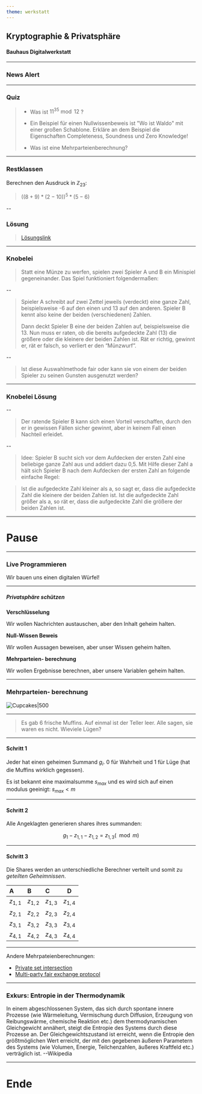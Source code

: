 ```yaml
---
theme: werkstatt
---
```

## Kryptographie & Privatsphäre

#### Bauhaus Digitalwerkstatt

---

<!-- slide bg="pink" -->

### News Alert

---

<!-- slide bg="yellow" -->

### Quiz
   
>- Was ist $11^{35} \bmod 12$ ?
>  
>- Ein Beispiel für einen Nullwissenbeweis ist "Wo ist Waldo" mit einer großen Schablone. Erkläre an dem Beispiel die Eigenschaften Completeness, Soundness und Zero Knowledge!
>  
>- Was ist eine Mehrparteienberechnung?

---

### Restklassen

Berechnen den Ausdruck in $\mathbb{Z}_{23}$:

>$((8+9)*(2-10))^5*(5-6)$

--

### Lösung
> [Lösungslink](https://www.justmaththings.de/de/practice/ResidueClassMixed)

---

<!-- slide bg="cyan" -->

### Knobelei

> Statt eine Münze zu werfen, spielen zwei Spieler A und B ein Minispiel gegeneinander. Das Spiel funktioniert folgendermaßen:

--
<!-- slide bg="cyan" -->
> Spieler A schreibt auf zwei Zettel jeweils (verdeckt) eine ganze Zahl, beispielsweise -6 auf den einen und 13 auf den anderen. Spieler B kennt also keine der beiden (verschiedenen) Zahlen.
>
> Dann deckt Spieler B eine der beiden Zahlen auf, beispielsweise die 13.
> Nun muss er raten, ob die bereits aufgedeckte Zahl (13) die größere oder die kleinere der beiden Zahlen ist. Rät er richtig, gewinnt er, rät er falsch, so verliert er den “Münzwurf”.

--
<!-- slide bg="cyan" -->
> Ist diese Auswahlmethode fair oder kann sie von einem der beiden Spieler zu seinen Gunsten ausgenutzt werden?

---
<!-- slide bg="cyan" -->
### Knobelei Lösung
--
<!-- slide bg="cyan" -->
> Der ratende Spieler B kann sich einen Vorteil verschaffen, durch den er in gewissen Fällen sicher gewinnt, aber in keinem Fall einen Nachteil erleidet.

--
<!-- slide bg="cyan" -->
>Idee:
Spieler B sucht sich vor dem Aufdecken der ersten Zahl eine beliebige ganze Zahl aus und addiert dazu 0,5. Mit Hilfe dieser Zahl a hält sich Spieler B nach dem Aufdecken der ersten Zahl an folgende einfache Regel:

>Ist die aufgedeckte Zahl kleiner als a, so sagt er, dass die aufgedeckte Zahl die kleinere der beiden Zahlen ist.
Ist die aufgedeckte Zahl größer als a, so rät er, dass die aufgedeckte Zahl die größere der beiden Zahlen ist.

---
<!-- slide bg="blue" -->
# Pause

---

### Live Programmieren

Wir bauen uns einen digitalen Würfel!

---

##### Privatsphäre schützen
<split even gap="3">

**Verschlüsselung** <!-- element style="background:lightblue" -->

Wir wollen Nachrichten austauschen, aber den Inhalt geheim halten. <!-- element style="background:lightblue" -->


**Null-Wissen Beweis** <!-- element style="background:yellow" -->

Wir wollen Aussagen beweisen, aber unser Wissen geheim halten. <!-- element style="background:yellow" -->

**Mehrparteien- berechnung** <!-- element style="background:pink" -->

Wir wollen Ergebnisse berechnen, aber unsere Variablen geheim halten. <!-- element style="background:pink" -->
</split>

---

### Mehrparteien- berechnung

![Cupcakes|500](https://www.publicdomainpictures.net/pictures/180000/nahled/cupcakes-wallpaper-background.jpg)

---

> Es gab 6 frische Muffins. Auf einmal ist der Teller leer. Alle sagen, sie waren es nicht. Wieviele Lügen?

---

#### Schritt 1

Jeder hat einen geheimen Summand $g_i$. 0 für Wahrheit und 1 für Lüge (hat die Muffins wirklich gegessen).

Es ist bekannt eine maximalsumme $s_{max}$ und es wird sich auf einen modulus geeinigt: $s_{max} < m$

---

#### Schritt 2

Alle Angeklagten generieren shares ihres summanden:

$$g_1 - z_{1,1} - z_{1,2} = z_{1,3} (\mod m)$$


---

#### Schritt 3

Die Shares werden an unterschiedliche Berechner verteilt und somit zu *geteilten Geheimnissen*.

| A         | B         | C         | D         |
| :-------- | :-------- | :-------- | --------- |
| $z_{1,1}$ | $z_{1,2}$ | $z_{1,3}$ | $z_{1,4}$ |
| $z_{2,1}$ | $z_{2,2}$ | $z_{2,3}$ | $z_{2,4}$ |
| $z_{3,1}$ | $z_{3,2}$ | $z_{3,3}$ | $z_{3,4}$ |
| $z_{4,1}$ | $z_{4,2}$ | $z_{4,3}$ | $z_{4,4}$ |

---

Andere Mehrpateienberechnungen:

- [Private set intersection](https://en.wikipedia.org/wiki/Private_set_intersection)
- [Multi-party fair exchange protocol](https://en.wikipedia.org/wiki/Multi-party_fair_exchange_protocol)

---
### Exkurs: Entropie in der Thermodynamik

In einem abgeschlossenen System, das sich durch spontane innere Prozesse (wie Wärmeleitung, Vermischung durch Diffusion, Erzeugung von Reibungswärme, chemische Reaktion etc.) dem thermodynamischen Gleichgewicht annähert, steigt die Entropie des Systems durch diese Prozesse an. Der Gleichgewichtszustand ist erreicht, wenn die Entropie den größtmöglichen Wert erreicht, der mit den gegebenen äußeren Parametern des Systems (wie Volumen, Energie, Teilchenzahlen, äußeres Kraftfeld etc.) verträglich ist. --Wikipedia

---

<!-- slide bg="blue" -->

# Ende
